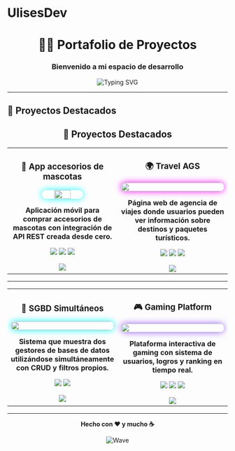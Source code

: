 # UlisesDev


<div align="center">

# 👨‍💻 Portafolio de Proyectos

### Bienvenido a mi espacio de desarrollo

<img src="https://readme-typing-svg.herokuapp.com?font=Fira+Code&pause=1000&color=2E9EF7&center=true&vCenter=true&width=435&lines=Desarrollador+Full+Stack;Creador+de+Soluciones;Apasionado+por+la+Tecnolog%C3%ADa" alt="Typing SVG" />

</div>

---

## 🚀 Proyectos Destacados

<div align="center">

## 💫 Proyectos Destacados

<table>
<tr>
<td align="center" width="48%">
  
<h3>🐶 App accesorios de mascotas</h3>

<a href="#" target="_blank">
  <img src="https://img.freepik.com/vector-premium/lindo-logo-tienda-mascotas-gato-perro_454510-133.jpg?w=2000" width="40%" style="border-radius:10px;box-shadow:0 0 15px #00ffff;">
</a>

<p><strong>Aplicación móvil para comprar accesorios de mascotas con integración de API REST creada desde cero.</strong></p>

<p>
  <img src="https://img.shields.io/badge/React-61DAFB?style=flat&logo=react&logoColor=black">
  <img src="https://img.shields.io/badge/Node.js-339933?style=flat&logo=node.js&logoColor=white">
  <img src="https://img.shields.io/badge/PostgreSQL-336791?style=flat&logo=postgresql&logoColor=white">
</p>

<a href="#" target="_blank">
  <img src="https://img.shields.io/badge/VER%20PROYECTO-00FFFF?style=for-the-badge&logo=github&logoColor=black">
</a>

</td>

<td align="center" width="48%">
  
<h3>🌍 Travel AGS</h3>

<a href="#" target="_blank">
  <img src="https://via.placeholder.com/400x250/FF85B3/FFFFFF?text=Travel+AGS" width="100%" style="border-radius:15px;box-shadow:0 0 15px #ff00ff;">
</a>

<p><strong>Página web de agencia de viajes donde usuarios pueden ver información sobre destinos y paquetes turísticos.</strong></p>

<p>
  <img src="https://img.shields.io/badge/HTML5-E34F26?style=flat&logo=html5&logoColor=white">
  <img src="https://img.shields.io/badge/CSS3-1572B6?style=flat&logo=css3&logoColor=white">
  <img src="https://img.shields.io/badge/JavaScript-F7DF1E?style=flat&logo=javascript&logoColor=black">
</p>

<a href="#" target="_blank">
  <img src="https://img.shields.io/badge/VER%20PROYECTO-FF00FF?style=for-the-badge&logo=github&logoColor=white">
</a>

</td>
</tr>
</table>

---

<table>
<tr>
<td align="center" width="48%">
  
<h3>💾 SGBD Simultáneos</h3>

<a href="#" target="_blank">
  <img src="https://via.placeholder.com/400x250/5BC8F7/FFFFFF?text=Database+Management" width="100%" style="border-radius:15px;box-shadow:0 0 15px #00ffff;">
</a>

<p><strong>Sistema que muestra dos gestores de bases de datos utilizándose simultáneamente con CRUD y filtros propios.</strong></p>

<p>
  <img src="https://img.shields.io/badge/MongoDB-47A248?style=flat&logo=mongodb&logoColor=white">
  <img src="https://img.shields.io/badge/SQL%20Server-CC2927?style=flat&logo=microsoft-sql-server&logoColor=white">
</p>

<a href="#" target="_blank">
  <img src="https://img.shields.io/badge/VER%20PROYECTO-00FFFF?style=for-the-badge&logo=github&logoColor=black">
</a>

</td>

<td align="center" width="48%">
  
<h3>🎮 Gaming Platform</h3>

<a href="#" target="_blank">
  <img src="https://via.placeholder.com/400x250/9D5CFF/FFFFFF?text=Gaming+Platform" width="100%" style="border-radius:15px;box-shadow:0 0 15px #9D5CFF;">
</a>

<p><strong>Plataforma interactiva de gaming con sistema de usuarios, logros y ranking en tiempo real.</strong></p>

<p>
  <img src="https://img.shields.io/badge/React-61DAFB?style=flat&logo=react&logoColor=black">
  <img src="https://img.shields.io/badge/Express-000000?style=flat&logo=express&logoColor=white">
  <img src="https://img.shields.io/badge/Socket.io-010101?style=flat&logo=socket.io&logoColor=white">
</p>

<a href="#" target="_blank">
  <img src="https://img.shields.io/badge/VER%20PROYECTO-9D5CFF?style=for-the-badge&logo=github&logoColor=white">
</a>

</td>
</tr>
</table>

</div>


---

<div align="center">


**Hecho con ❤️ y mucho ☕**

![Wave](https://raw.githubusercontent.com/mayhemantt/mayhemantt/Update/svg/Bottom.svg)

</div>
